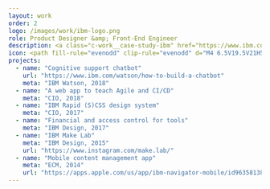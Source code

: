 ```yaml
---
layout: work
order: 2
logo: /images/work/ibm-logo.png
role: Product Designer &amp; Front-End Engineer
description: <a class="c-work__case-study-ibm" href="https://www.ibm.com/">IBM</a> made a strong <a class="c-work__case-study-ibm" href="https://www.ibm.com/design/">investment in design</a> at the end of 2013 to rebuild the company’s products and services across the business. I joined during the first year of this transformation, and partnered with various organizations to define product strategy, research user needs, design enterprise software, and collaborate with engineers while continuously delivering outcomes for the business.
icon: <path fill-rule="evenodd" clip-rule="evenodd" d="M4 6.5V19.5V21H5.5H18.5H20V19.5V15H18.5V19.5H5.5V6.5H10V5H5.5H4V6.5ZM18.5 5H14V6.5H17.4394L9.46973 14.4697L10.5304 15.5303L18.5 7.56072V11H20V6.5V5H18.5Z" fill="black" fill-opacity="0.5"/>
projects:
  - name: "Cognitive support chatbot"
    url: "https://www.ibm.com/watson/how-to-build-a-chatbot"
    meta: "IBM Watson, 2018"
  - name: "A web app to teach Agile and CI/CD"
    meta: "CIO, 2018"
  - name: "IBM Rapid (S)CSS design system"
    meta: "CIO, 2017"
  - name: "Financial and access control for tools"
    meta: "IBM Design, 2017"
  - name: "IBM Make Lab"
    meta: "IBM Design, 2015"
    url: "https://www.instagram.com/make.lab/"
  - name: "Mobile content management app"
    meta: "ECM, 2014"
    url: "https://apps.apple.com/us/app/ibm-navigator-mobile/id963581388"
---
```

